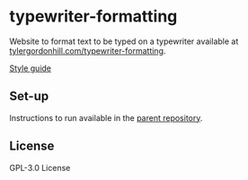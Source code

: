 # typewriter-formatting

Website to format text to be typed on a typewriter available at [tylergordonhill.com/typewriter-formatting](https://tylergordonhill.com/typewriter-formatting).

[Style guide](https://github.com/TyHil/personal-website-styles)

## Set-up

Instructions to run available in the [parent repository](https://github.com/TyHil/personal-website#set-up).

## License

GPL-3.0 License
